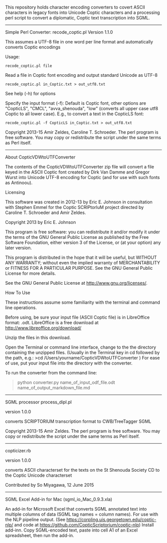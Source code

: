 This repository holds character encoding converters to covert ASCII characters in legacy fonts into Unicode Coptic characters and a processing perl script to convert a diplomatic, Coptic text transcription into SGML.
________________________________________
Simple Perl Converter:
recode_coptic.pl Version 1.1.0

This assumes a UTF-8 file in one word per line format and automatically converts Coptic encodings

Usage:

    recode_coptic.pl file

Read a file in Coptic font encoding and output standard Unicode as UTF-8

    recode_coptic.pl in_Coptic.txt > out_utf8.txt

See help (-h) for options

Specify the input format (-f): Default is Coptic font, other options are "CopticLS", "CMCL", "avva_shenouda", "low" (converts all upper case utf8 Coptic to all lower case).  E.g., to convert a text in the CopticLS font:

    recode_coptic.pl -f CopticLS in_Coptic.txt > out_utf8.txt

Copyright 2013-15 Amir Zeldes, Caroline T. Schroeder. The perl program is free software. You may copy or redistribute the script under the same terms as Perl itself.
_________________________________________
About CopticVDWtoUTFConverter

The contents of the CopticVDWtoUTFConverter zip file will convert a file keyed in the ASCII Coptic font created by Dirk Van Damme and Gregor Wurst into Unicode UTF-8 encoding for Coptic (and for use with such fonts as Antinoou).

Licensing

This software was created in 2012-13 by Eric E. Johnson in consultation with Stephen Emmel for the Coptic SCRIPtorIuM project directed by Caroline T. Schroeder and Amir Zeldes.  

Copyright 2013 by Eric E. Johnson

This program is free software: you can redistribute it and/or modify it under the terms of the GNU General Public License as published by the Free Software Foundation, either version 3 of the License, or (at your option) any later version.
 
This program is distributed in the hope that it will be useful, but WITHOUT ANY WARRANTY; without even the implied warranty of MERCHANTABILITY or FITNESS FOR A PARTICULAR PURPOSE.  See the GNU General Public License for more details. 

See the GNU General Public License at <http://www.gnu.org/licenses/>.

How To Use

These instructions assume some familiarity with the terminal and command line operations.

Before using, be sure your input file (ASCII Coptic file) is in LibreOffice format: .odt.  LibreOffice is a free download at http://www.libreoffice.org/download/

Unzip the files in this download.

Open the Terminal or command line interface, change to the the directory containing the unzipped files.  (Usually in the Terminal key in cd followed by the path, e.g.:  >cd /Users/yourname/CopticVDWtoUTFConverter )  For ease of use, put your input file into the directory with the converter.

To run the converter from the command line:

> python converter.py name_of_input_odf_file.odt name_of_output_markdown_file.md

________________________________________
SGML processor process_dipl.pl

version 1.0.0

converts SCRIPTORIUM transcription format to CWB/TreeTagger SGML

Copyright 2013-15 Amir Zeldes. The perl program is free software. You may copy or redistribute the script under the same terms as Perl itself.

________________________________________
copticizer.rb

version 1.0.0

converts ASCII characterset for the texts on the St Shenouda Society CD to the Coptic Unicode characterset

Contributed by So Miyagawa, 12 June 2015

_________________________________________
SGML Excel Add-in for Mac (sgml_io_Mac_0.9.3.xla)

An add-in for Microsoft Excel that converts SGML annotated text into multiple columns of data (SGML tag names = column names).  For use with the NLP pipeline output.  (See https://corpling.uis.georgetown.edu/coptic-nlp/ and code at https://github.com/CopticScriptorium/coptic-nlp)  Install add-inn.  Copy SGML-encoded text, paste into cell A1 of an Excel spreadsheet, then run the add-in.


